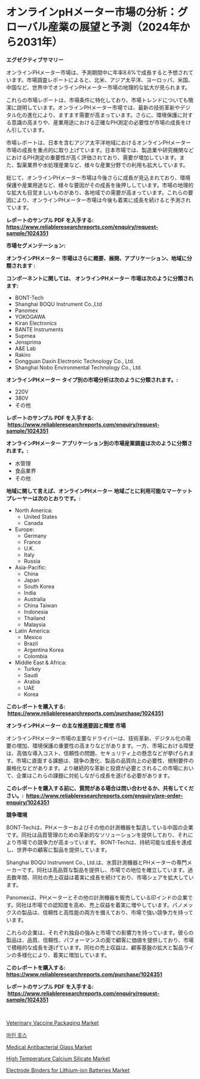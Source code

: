 <p><h1>オンラインpHメーター市場の分析：グローバル産業の展望と予測（2024年から2031年）</h1></p><p><strong>エグゼクティブサマリー</strong></p>
<p><p>オンラインPHメーター市場は、予測期間中に年率8.6%で成長すると予想されています。市場調査レポートによると、北米、アジア太平洋、ヨーロッパ、米国、中国など、世界中でオンラインPHメーター市場の地理的な拡大が見られます。</p><p>これらの市場レポートは、市場条件に特化しており、市場トレンドについても簡潔に説明しています。オンラインPHメーター市場では、最新の技術革新やデジタル化の進化により、ますます需要が高まっています。さらに、環境保護に対する意識の高まりや、産業用途における正確なPH測定の必要性が市場の成長をけん引しています。</p><p>市場レポートは、日本を含むアジア太平洋地域におけるオンラインPHメーター市場の成長を重点的に取り上げています。日本市場では、製造業や研究機関などにおけるPH測定の重要性が高く評価されており、需要が増加しています。また、製薬業界や水処理産業など、様々な産業分野での利用も拡大しています。</p><p>総じて、オンラインPHメーター市場は今後さらに成長が見込まれており、環境保護や産業用途など、様々な要因がその成長を後押ししています。市場の地理的な拡大も目覚ましいものがあり、各地域での需要が高まっています。これらの要因により、オンラインPHメーター市場は今後も着実に成長を続けると予測されています。</p></p>
<p><strong>レポートのサンプル PDF を入手する: <a href="https://www.reliableresearchreports.com/enquiry/request-sample/1024351">https://www.reliableresearchreports.com/enquiry/request-sample/1024351</a></strong></p>
<p><strong>市場セグメンテーション:</strong></p>
<p><strong> オンラインPHメーター 市場はさらに概要、展開、アプリケーション、地域に分類されます :</strong></p>
<p><strong>コンポーネントに関しては、 オンラインPHメーター 市場は次のように分類されます: &nbsp;</strong></p>
<p><ul><li>BONT-Tech</li><li>Shanghai BOQU Instrument Co.,Ltd</li><li>Panomex</li><li>YOKOGAWA</li><li>Kiran Electronics</li><li>BANTE Instruments</li><li>Supmea</li><li>Jensprima</li><li>A&E Lab</li><li>Rakiro</li><li>Dongguan Daxin Electronic Technology Co., Ltd.</li><li>Shanghai Nobo Environmental Technology Co., Ltd.</li></ul></p>
<p><strong> オンラインPHメーター タイプ別の市場分析は次のように分類されます。:</strong></p>
<p><ul><li>220V</li><li>380V</li><li>その他</li></ul></p>
<p><strong>レポートのサンプル PDF を入手する: &nbsp;<a href="https://www.reliableresearchreports.com/enquiry/request-sample/1024351">https://www.reliableresearchreports.com/enquiry/request-sample/1024351</a></strong></p>
<p><strong> オンラインPHメーター アプリケーション別の市場産業調査は次のように分類されます。:</strong></p>
<p><ul><li>水管理</li><li>食品業界</li><li>その他</li></ul></p>
<p><strong>地域に関して言えば、オンラインPHメーター 地域ごとに利用可能なマーケットプレーヤーは次のとおりです。:</strong></p>
<p><ul>
    <li>
        North America:
        <ul>
            <li>United States</li>
            <li>Canada</li>
        </ul>
    </li>
    <li>
        Europe:
        <ul>
            <li>Germany</li>
            <li>France</li>
            <li>U.K.</li>
            <li>Italy</li>
            <li>Russia</li>
        </ul>
    </li>
    <li>
        Asia-Pacific:
        <ul>
            <li>China</li>
            <li>Japan</li>
            <li>South Korea</li>
            <li>India</li>
            <li>Australia</li>
            <li>China Taiwan</li>
            <li>Indonesia</li>
            <li>Thailand</li>
            <li>Malaysia</li>
        </ul>
    </li>
    <li>
        Latin America:
        <ul>
            <li>Mexico</li>
            <li>Brazil</li>
            <li>Argentina Korea</li>
            <li>Colombia</li>
        </ul>
    </li>
    <li>
        Middle East & Africa:
        <ul>
            <li>Turkey</li>
            <li>Saudi</li>
            <li>Arabia</li>
            <li>UAE</li>
            <li>Korea</li>
        </ul>
    </li>
    </ul></p>
<p><strong>このレポートを購入する: &nbsp;<a href="https://www.reliableresearchreports.com/purchase/1024351">https://www.reliableresearchreports.com/purchase/1024351</a></strong></p>
<p><strong>オンラインPHメーター の主な推進要因と障壁 市場</strong></p>
<p><p>オンラインPHメーター市場の主要なドライバーは、技術革新、デジタル化の需要の増加、環境保護の重要性の高まりなどがあります。一方、市場における障壁は、高価な導入コスト、信頼性の問題、セキュリティ上の懸念などが挙げられます。市場に直面する課題は、競争の激化、製品の品質向上の必要性、規制要件の厳格化などがあります。より継続的な革新と投資が必要とされるこの市場において、企業はこれらの課題に対処しながら成長を遂げる必要があります。</p></p>
<p><strong>このレポートを購入する前に、質問がある場合は問い合わせるか、共有してください。:&nbsp; <a href="https://www.reliableresearchreports.com/enquiry/pre-order-enquiry/1024351">https://www.reliableresearchreports.com/enquiry/pre-order-enquiry/1024351</a></strong></p>
<p><strong>競争環境</strong></p>
<p><p>BONT-Techは、PHメーターおよびその他の計測機器を製造している中国の企業です。同社は品質管理のための革新的なソリューションを提供しており、それにより市場での競争力が高まっています。 BONT-Techは、持続可能な成長を達成し、世界中の顧客に製品を提供しています。</p><p>Shanghai BOQU Instrument Co., Ltd.は、水質計測機器とPHメーターの専門メーカーです。同社は高品質な製品を提供し、市場での地位を確立しています。過去数年間、同社の売上収益は着実に成長を続けており、市場シェアを拡大しています。</p><p>Panomexは、PHメーターとその他の計測機器を販売している印インドの企業です。同社は市場での認知度を高め、売上収益を着実に増やしています。パノメックスの製品は、信頼性と高性能の両方を備えており、市場で強い競争力を持っています。</p><p>これらの企業は、それぞれ独自の強みと市場での影響力を持っています。彼らの製品は、品質、信頼性、パフォーマンスの面で顧客に価値を提供しており、市場で積極的な成長を遂げています。同社の売上収益は、顧客基盤の拡大と製品ラインの多様化により、着実に増加しています。</p></p>
<p><strong>このレポートを購入する: &nbsp; <a href="https://www.reliableresearchreports.com/purchase/1024351">https://www.reliableresearchreports.com/purchase/1024351</a></strong></p>
<p><strong>レポートのサンプル PDF を入手する: &nbsp;<a href="https://www.reliableresearchreports.com/enquiry/request-sample/1024351">https://www.reliableresearchreports.com/enquiry/request-sample/1024351</a></strong><strong></strong></p>
<p>&nbsp;</p>
<p><p><a href="https://github.com/lbird53714/Market-Research-Report-List-3/blob/main/veterinary-vaccine-packaging-market.md">Veterinary Vaccine Packaging Market</a></p><p><a href="https://github.com/vdhdwjyp90142/Market-Research-Report-List-1/blob/main/88065851031.md">마린 호스</a></p><p><a href="https://issuu.com/reportprime-2/docs/medical-antibacterial-glass-market-size-2030.pptx">Medical Antibacterial Glass Market</a></p><p><a href="https://github.com/dringals/Market-Research-Report-List-3/blob/main/high-temperature-calcium-silicate-market.md">High Temperature Calcium Silicate Market</a></p><p><a href="https://issuu.com/reportprime-2/docs/electrode-binders-for-lithium-ion-batteries-market">Electrode Binders for Lithium-ion Batteries Market</a></p></p>